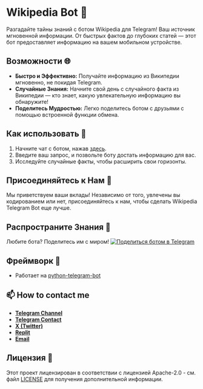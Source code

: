 # Wikipedia Bot 🤖
Разгадайте тайны знаний с ботом Wikipedia для Telegram! Ваш источник мгновенной информации. От быстрых фактов до глубоких статей — этот бот предоставляет информацию на вашем мобильном устройстве.

## Возможности 🌐
- **Быстро и Эффективно:** Получайте информацию из Википедии мгновенно, не покидая Telegram.
- **Случайные Знания:** Начните свой день с случайного факта из Википедии — кто знает, какую увлекательную информацию вы обнаружите!
- **Поделитесь Мудростью:** Легко поделитесь ботом с друзьями с помощью встроенной функции обмена.

## Как использовать 🚀
1. Начните чат с ботом, нажав [здесь](https://t.me/Wikipedia_UA_Bot).
2. Введите ваш запрос, и позвольте боту достать информацию для вас.
3. Исследуйте случайные факты, чтобы расширить свои горизонты.

## Присоединяйтесь к Нам 🤝
Мы приветствуем ваши вклады! Независимо от того, увлечены вы кодированием или нет, присоединяйтесь к нам, чтобы сделать Wikipedia Telegram Bot еще лучше.

## Распространите Знания 📢
Любите бота? Поделитесь им с миром! [![Поделиться ботом в Telegram](https://img.shields.io/badge/поделиться%20на-Telegram-blue)](https://t.me/share/url?url=https://t.me/Wikipedia_UA_Bot)

## Фреймворк 🙌
- Работает на [python-telegram-bot](https://github.com/python-telegram-bot/python-telegram-bot)

## 📫 How to contact me
- [**Telegram Channel**](https://t.me/OFFpoliceChannel)
- [**Telegram Contact**](https://t.me/OFFpolice)
- [**X (Twitter)**](https://twitter.com/OFFpolice2077)
- [**Replit**](https://replit.com/@offpolice2077)
- [**Email**](offpolicedev@gmail.com)

## Лицензия 📄
Этот проект лицензирован в соответствии с лицензией Apache-2.0 - см. файл [LICENSE](LICENSE) для получения дополнительной информации.
